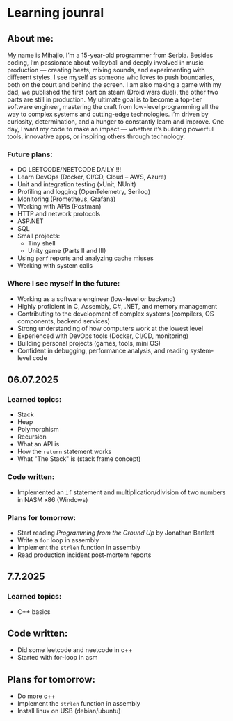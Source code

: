 # Learning jounral

## About me:
My name is Mihajlo, I’m a 15-year-old programmer from Serbia. Besides coding, I’m passionate about volleyball and deeply involved in music production — creating beats, mixing sounds, and experimenting with different styles. I see myself as someone who loves to push boundaries, both on the court and behind the screen. I am also making a game with my dad, we published the first part on steam (Droid wars duel), the other two parts are still in production.
My ultimate goal is to become a top-tier software engineer, mastering the craft from low-level programming all the way to complex systems and cutting-edge technologies. I’m driven by curiosity, determination, and a hunger to constantly learn and improve. One day, I want my code to make an impact — whether it’s building powerful tools, innovative apps, or inspiring others through technology.

### Future plans:
- DO LEETCODE/NEETCODE DAILY !!!
- Learn DevOps (Docker, CI/CD, Cloud – AWS, Azure)
- Unit and integration testing (xUnit, NUnit)
- Profiling and logging (OpenTelemetry, Serilog)
- Monitoring (Prometheus, Grafana)
- Working with APIs (Postman)
- HTTP and network protocols
- ASP.NET
- SQL
- Small projects:
  - Tiny shell
  - Unity game (Parts II and III)
- Using `perf` reports and analyzing cache misses
- Working with system calls

### Where I see myself in the future:
- Working as a software engineer (low-level or backend)
- Highly proficient in C, Assembly, C#, .NET, and memory management
- Contributing to the development of complex systems (compilers, OS components, backend services)
- Strong understanding of how computers work at the lowest level
- Experienced with DevOps tools (Docker, CI/CD, monitoring)
- Building personal projects (games, tools, mini OS)
- Confident in debugging, performance analysis, and reading system-level code

## 06.07.2025

### Learned topics:
- Stack
- Heap
- Polymorphism
- Recursion
- What an API is
- How the `return` statement works
- What "The Stack" is (stack frame concept)

### Code written:
- Implemented an `if` statement and multiplication/division of two numbers in NASM x86 (Windows)

### Plans for tomorrow:
- Start reading *Programming from the Ground Up* by Jonathan Bartlett
- Write a `for` loop in assembly
- Implement the `strlen` function in assembly
- Read production incident post-mortem reports

## 7.7.2025

### Learned topics:
- C++ basics

## Code written:
- Did some leetcode and neetcode in c++
- Started with for-loop in asm

## Plans for tomorrow:
- Do more c++ 
- Implement the `strlen` function in assembly
- Install linux on USB (debian/ubuntu)
